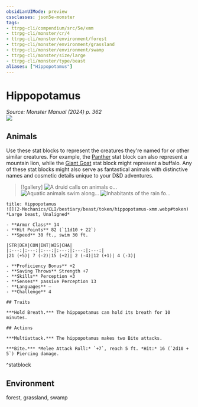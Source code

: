 ```yaml
---
obsidianUIMode: preview
cssclasses: json5e-monster
tags:
- ttrpg-cli/compendium/src/5e/xmm
- ttrpg-cli/monster/cr/4
- ttrpg-cli/monster/environment/forest
- ttrpg-cli/monster/environment/grassland
- ttrpg-cli/monster/environment/swamp
- ttrpg-cli/monster/size/large
- ttrpg-cli/monster/type/beast
aliases: ["Hippopotamus"]
---
```

# Hippopotamus
*Source: Monster Manual (2024) p. 362*  
![](2-Mechanics/CLI/bestiary/beast/img/hippopotamus.webp#right)

## Animals

Use these stat blocks to represent the creatures they're named for or other similar creatures. For example, the [Panther](2-Mechanics/CLI/bestiary/beast/panther-xmm.md) stat block can also represent a mountain lion, while the [Giant Goat](2-Mechanics/CLI/bestiary/beast/giant-goat-xmm.md) stat block might represent a buffalo. Any of these stat blocks might also serve as fantastical animals with distinctive names and cosmetic details unique to your D&D adventures.

> [!gallery]
![A druid calls on animals o...](2-Mechanics/CLI/bestiary/beast/img/animals-hills-and-mountains.webp "A druid calls on animals of the hills and mountains to aid her cause")
![Aquatic animals swim along...](2-Mechanics/CLI/bestiary/beast/img/animals-aquatic.webp "Aquatic animals swim alongside a druid exploring the sea")
![Inhabitants of the rain fo...](2-Mechanics/CLI/bestiary/beast/img/animals-rainforest.webp "Inhabitants of the rain forest answer a druid's summons")

```ad-statblock
title: Hippopotamus
![](2-Mechanics/CLI/bestiary/beast/token/hippopotamus-xmm.webp#token)
*Large beast, Unaligned*

- **Armor Class** 14 
- **Hit Points** 82 (`11d10 + 22`) 
- **Speed** 30 ft., swim 30 ft.

|STR|DEX|CON|INT|WIS|CHA|
|:---:|:---:|:---:|:---:|:---:|:---:|
|21 (+5)| 7 (-2)|15 (+2)| 2 (-4)|12 (+1)| 4 (-3)|

- **Proficiency Bonus** +2
- **Saving Throws** Strength +7
- **Skills** Perception +3
- **Senses** passive Perception 13
- **Languages** —
- **Challenge** 4

## Traits

***Hold Breath.*** The hippopotamus can hold its breath for 10 minutes.

## Actions

***Multiattack.*** The hippopotamus makes two Bite attacks.

***Bite.*** *Melee Attack Roll:* `+7`, reach 5 ft. *Hit:* 16 (`2d10 + 5`) Piercing damage.
```
^statblock

## Environment

forest, grassland, swamp